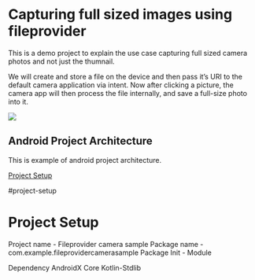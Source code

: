 # Capturing full sized images using fileprovider

This is a demo project to explain the use case capturing full sized camera photos and not just the thumnail.

We will create and store a file on the device and then pass it’s URI to the default camera application via intent.
Now after clicking a picture, the camera app will then process the file internally, and save a full-size photo into it.


![](https://github.com/uc-sja/full_sized_camera_fileprovider/blob/master/app/src/main/res/drawable/ezgif.com-gif-maker.gif)


## Android Project Architecture
This is example of android project architecture.


[Project Setup](#project-setup)













#project-setup

# Project Setup
Project name - Fileprovider camera sample
Package name - com.example.fileprovidercamerasample
Package Init - Module

Dependency
AndroidX Core
Kotlin-Stdlib

